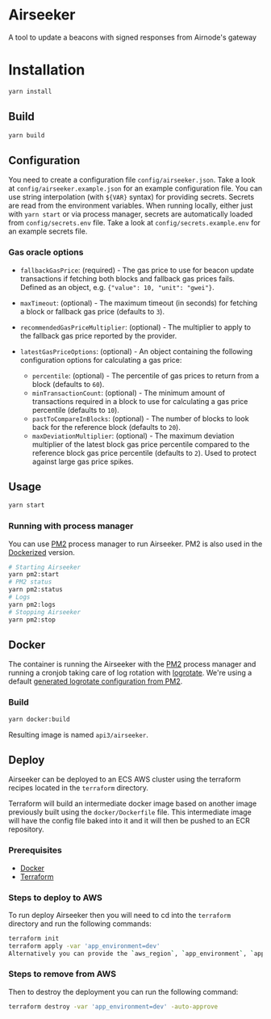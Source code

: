 # Airseeker

A tool to update a beacons with signed responses from Airnode's gateway

# Installation

```sh
yarn install
```

## Build

```sh
yarn build
```

## Configuration

You need to create a configuration file `config/airseeker.json`. Take a look at `config/airseeker.example.json` for an
example configuration file. You can use string interpolation (with `${VAR}` syntax) for providing secrets. Secrets are
read from the environment variables. When running locally, either just with `yarn start` or via process manager, secrets
are automatically loaded from `config/secrets.env` file. Take a look at `config/secrets.example.env` for an example
secrets file.

### Gas oracle options

- `fallbackGasPrice`: (required) - The gas price to use for beacon update transactions if fetching both blocks and
  fallback gas prices fails. Defined as an object, e.g. `{"value": 10, "unit": "gwei"}`.
- `maxTimeout`: (optional) - The maximum timeout (in seconds) for fetching a block or fallback gas price (defaults to
  `3`).
- `recommendedGasPriceMultiplier`: (optional) - The multiplier to apply to the fallback gas price reported by the
  provider.

- `latestGasPriceOptions`: (optional) - An object containing the following configuration options for calculating a gas
  price:
  - `percentile`: (optional) - The percentile of gas prices to return from a block (defaults to `60`).
  - `minTransactionCount`: (optional) - The minimum amount of transactions required in a block to use for calculating a
    gas price percentile (defaults to `10`).
  - `pastToCompareInBlocks`: (optional) - The number of blocks to look back for the reference block (defaults to `20`).
  - `maxDeviationMultiplier`: (optional) - The maximum deviation multiplier of the latest block gas price percentile
    compared to the reference block gas price percentile (defaults to `2`). Used to protect against large gas price
    spikes.

## Usage

```sh
yarn start
```

### Running with process manager

You can use [PM2](https://pm2.keymetrics.io/) process manager to run Airseeker. PM2 is also used in the
[Dockerized](#docker) version.

```sh
# Starting Airseeker
yarn pm2:start
# PM2 status
yarn pm2:status
# Logs
yarn pm2:logs
# Stopping Airseeker
yarn pm2:stop
```

## Docker

The container is running the Airseeker with the [PM2](https://pm2.keymetrics.io/) process manager and running a cronjob
taking care of log rotation with [logrotate](https://linux.die.net/man/8/logrotate). We're using a default
[generated logrotate configuration from PM2](https://pm2.keymetrics.io/docs/usage/log-management/#setting-up-a-native-logrotate).

### Build

```sh
yarn docker:build
```

Resulting image is named `api3/airseeker`.

## Deploy

Airseeker can be deployed to an ECS AWS cluster using the terraform recipes located in the `terraform` directory.

Terraform will build an intermediate docker image based on another image previously built using the `docker/Dockerfile`
file. This intermediate image will have the config file baked into it and it will then be pushed to an ECR repository.

### Prerequisites

- [Docker](https://docs.docker.com/)
- [Terraform](https://www.terraform.io/)

### Steps to deploy to AWS

To run deploy Airseeker then you will need to cd into the `terraform` directory and run the following commands:

```sh
terraform init
terraform apply -var 'app_environment=dev'
Alternatively you can provide the `aws_region`, `app_environment`, `app_docker_image`, etc as arguments to the `terraform apply` command.
```

### Steps to remove from AWS

Then to destroy the deployment you can run the following command:

```sh
terraform destroy -var 'app_environment=dev' -auto-approve
```
